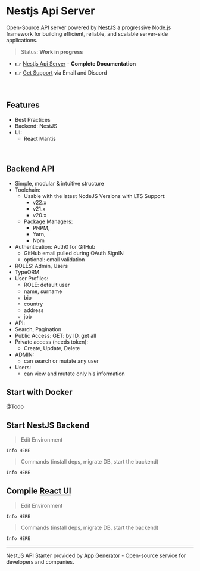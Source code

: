 # Nestjs Api Server

Open-Source API server powered by [NestJS](https://app-generator.dev/docs/technologies/nestjs/index.html) a progressive Node.js framework for building efficient, reliable, and scalable server-side applications.

> Status: **Work in progress**
 
- 👉 [Nestjs Api Server](#) - **Complete Documentation**
- 👉 [Get Support](https://app-generator.dev/ticket/create/) via Email and Discord

<br />

## Features  

- Best Practices
- Backend: NestJS
- UI:
  - React Mantis 

<br />

## Backend API

- Simple, modular & intuitive structure
- Toolchain:
  - Usable with the latest NodeJS Versions with LTS Support: 
    - v22.x
    - v21.x
    - v20.x
  - Package Managers: 
    - PNPM, 
    - Yarn, 
    - Npm  
- Authentication: Auth0 for GitHub
  - GitHub email pulled during OAuth SignIN
  - optional: email validation
- ROLES: Admin, Users 
- TypeORM
- User Profiles:
  - ROLE: default user
  - name, surname
  - bio
  - country
  - address
  - job
 - API:
  - Search, Pagination 
  - Public Access: GET: by ID, get all
  - Private access (needs token):
    - Create, Update, Delete
- ADMIN:
  - can search or mutate any user
- Users:
  - can view and mutate only his information 

## Start with Docker

@Todo

## Start NestJS Backend

> Edit Environment

```env
Info HERE
```

> Commands (install deps, migrate DB, start the backend)

```bash
Info HERE
```

## Compile [React UI](https://github.com/codedthemes/mantis-free-react-admin-template)

> Edit Environment

```env
Info HERE
```

> Commands (install deps, migrate DB, start the backend)

```bash
Info HERE
```

---
NestJS API Starter  provided by [App Generator](https://app-generator.dev/) - Open-source service for developers and companies.
